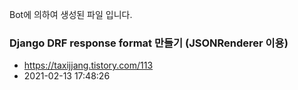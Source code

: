Bot에 의하여 생성된 파일 입니다. 
### Django DRF response format 만들기 (JSONRenderer 이용) 
- https://taxijjang.tistory.com/113 
- 2021-02-13 17:48:26 
